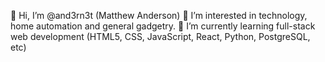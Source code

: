 👋 Hi, I’m @and3rn3t (Matthew Anderson)
👀 I’m interested in technology, home automation and general gadgetry.
🌱 I’m currently learning full-stack web development (HTML5, CSS, JavaScript, React, Python, PostgreSQL, etc)
